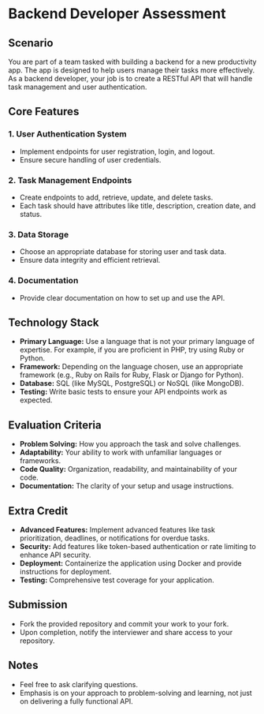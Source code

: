 # Backend Developer Assessment

## Scenario
You are part of a team tasked with building a backend for a new productivity app. The app is designed to help users manage their tasks more effectively. As a backend developer, your job is to create a RESTful API that will handle task management and user authentication.

## Core Features

### 1. User Authentication System
- Implement endpoints for user registration, login, and logout.
- Ensure secure handling of user credentials.

### 2. Task Management Endpoints
- Create endpoints to add, retrieve, update, and delete tasks.
- Each task should have attributes like title, description, creation date, and status.

### 3. Data Storage
- Choose an appropriate database for storing user and task data.
- Ensure data integrity and efficient retrieval.

### 4. Documentation
- Provide clear documentation on how to set up and use the API.

## Technology Stack
- **Primary Language:** Use a language that is not your primary language of expertise. For example, if you are proficient in PHP, try using Ruby or Python.
- **Framework:** Depending on the language chosen, use an appropriate framework (e.g., Ruby on Rails for Ruby, Flask or Django for Python).
- **Database:** SQL (like MySQL, PostgreSQL) or NoSQL (like MongoDB).
- **Testing:** Write basic tests to ensure your API endpoints work as expected.

## Evaluation Criteria
- **Problem Solving:** How you approach the task and solve challenges.
- **Adaptability:** Your ability to work with unfamiliar languages or frameworks.
- **Code Quality:** Organization, readability, and maintainability of your code.
- **Documentation:** The clarity of your setup and usage instructions.

## Extra Credit
- **Advanced Features:** Implement advanced features like task prioritization, deadlines, or notifications for overdue tasks.
- **Security:** Add features like token-based authentication or rate limiting to enhance API security.
- **Deployment:** Containerize the application using Docker and provide instructions for deployment.
- **Testing:** Comprehensive test coverage for your application.

## Submission
- Fork the provided repository and commit your work to your fork.
- Upon completion, notify the interviewer and share access to your repository.

## Notes
- Feel free to ask clarifying questions.
- Emphasis is on your approach to problem-solving and learning, not just on delivering a fully functional API.
